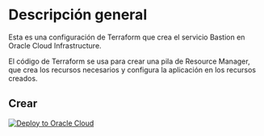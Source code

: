 # Descripción general
Esta es una configuración de Terraform que crea el servicio Bastion en Oracle Cloud Infrastructure.

El código de Terraform se usa para crear una pila de Resource Manager, que crea los recursos necesarios y configura la aplicación en los recursos creados.

## Crear 
[![Deploy to Oracle Cloud](https://oci-resourcemanager-plugin.plugins.oci.oraclecloud.com/latest/deploy-to-oracle-cloud.svg)](https://cloud.oracle.com/resourcemanager/stacks/create?zipUrl=https://github.com/oracle/terraform-provider-oci/raw/master/examples/zips/networking.zip)
